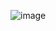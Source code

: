 
![image](https://github.com/jsnunez/MYSQL_NunezJoanSebastian/assets/19618459/2aacc1cc-a9ba-4516-8f78-87a0ccd806da)
